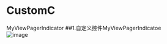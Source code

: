 # CustomC
MyViewPagerIndicator
##1.自定义控件MyViewPagerIndicatoe\
![image](https://github.com/Chenggggg/CustomC/MyViewPagerIndicator/app/src/main/res/customimage.gif )
